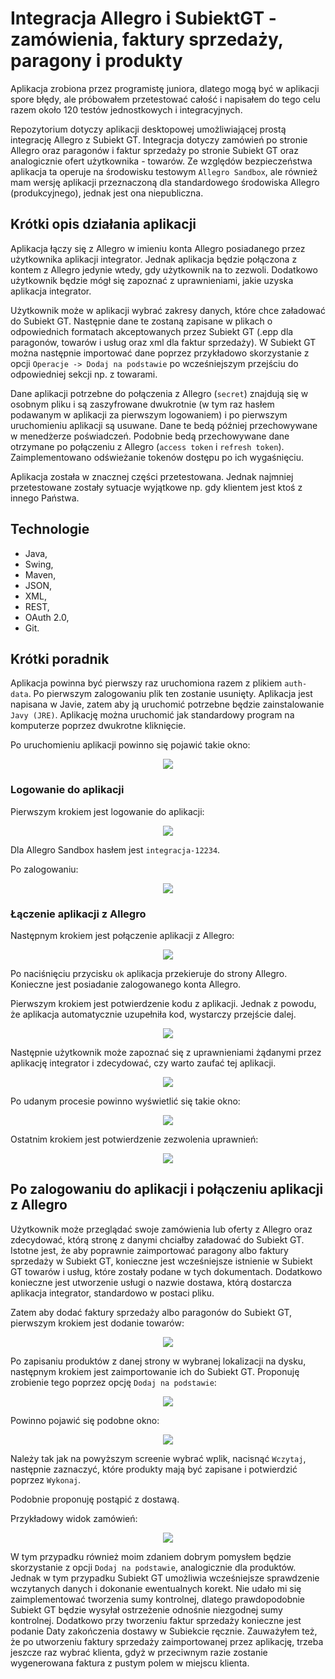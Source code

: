 # Integracja Allegro i SubiektGT - zamówienia, faktury sprzedaży, paragony i produkty

Aplikacja zrobiona przez programistę juniora, dlatego mogą być w aplikacji spore błędy, ale próbowałem przetestować całość i napisałem do tego celu razem około 120 testów jednostkowych i integracyjnych.

Repozytorium dotyczy aplikacji desktopowej umożliwiającej prostą integrację Allegro z Subiekt GT. Integracja dotyczy zamówień po stronie Allegro oraz paragonów i faktur sprzedaży po stronie Subiekt GT oraz analogicznie ofert użytkownika - towarów. Ze względów bezpieczeństwa aplikacja ta operuje na środowisku testowym `Allegro Sandbox`, ale również mam wersję aplikacji przeznaczoną dla standardowego środowiska Allegro (produkcyjnego), jednak jest ona niepubliczna.

## Krótki opis działania aplikacji

Aplikacja łączy się z Allegro w imieniu konta Allegro posiadanego przez użytkownika aplikacji integrator. Jednak aplikacja będzie połączona z kontem z Allegro jedynie wtedy, gdy użytkownik na to zezwoli. Dodatkowo użytkownik będzie mógł się zapoznać z uprawnieniami, jakie uzyska aplikacja integrator.

Użytkownik może w aplikacji wybrać zakresy danych, które chce załadować do Subiekt GT. Następnie dane te zostaną zapisane w plikach o odpowiednich formatach akceptowanych przez Subiekt GT (.epp dla paragonów, towarów i usług oraz xml dla faktur sprzedaży). W Subiekt GT można następnie importować dane poprzez przykładowo skorzystanie z opcji `Operacje -> Dodaj na podstawie` po wcześniejszym przejściu do odpowiedniej sekcji np. z towarami.

Dane aplikacji potrzebne do połączenia z Allegro (`secret`) znajdują się w osobnym pliku i są zaszyfrowane dwukrotnie (w tym raz hasłem podawanym w aplikacji za pierwszym logowaniem) i po pierwszym uruchomieniu aplikacji są usuwane. Dane te bedą później przechowywane w menedżerze poświadczeń. Podobnie bedą przechowywane dane otrzymane po połączeniu z Allegro (`access token` i `refresh token`). Zaimplementowano odświeżanie tokenów dostępu po ich wygaśnięciu.

Aplikacja została w znacznej części przetestowana. Jednak najmniej przetestowane zostały sytuacje wyjątkowe np. gdy klientem jest ktoś z innego Państwa.

## Technologie

* Java,
* Swing,
* Maven,
* JSON,
* XML,
* REST,
* OAuth 2.0,
* Git.

## Krótki poradnik

Aplikacja powinna być pierwszy raz uruchomiona razem z plikiem `auth-data`. Po pierwszym zalogowaniu plik ten zostanie usunięty. Aplikacja jest napisana w Javie, zatem aby ją uruchomić potrzebne będzie zainstalowanie `Javy (JRE)`. Aplikację można uruchomić jak standardowy program na komputerze poprzez dwukrotne kliknięcie.

Po uruchomieniu aplikacji powinno się pojawić takie okno:
<p align="center">
    <img src="screenshoty/logowanie-1.png">
<p>


### Logowanie do aplikacji

Pierwszym krokiem jest logowanie do aplikacji:
<p align="center">
    <img src="screenshoty/logowanie-2.png">
<p>

Dla Allegro Sandbox hasłem jest `integracja-12234`.

Po zalogowaniu:
<p align="center">
    <img src="screenshoty/logowanie-3.png">
<p>


### Łączenie aplikacji z Allegro

Następnym krokiem jest połączenie aplikacji z Allegro:
<p align="center">
    <img src="screenshoty/logowanie-4.png">
<p>

Po naciśnięciu przycisku `ok` aplikacja przekieruje do strony Allegro. Konieczne jest posiadanie zalogowanego konta Allegro. 

Pierwszym krokiem jest potwierdzenie kodu z aplikacji. Jednak z powodu, że aplikacja automatycznie uzupełniła kod, wystarczy przejście dalej.
<p align="center">
    <img src="screenshoty/logowanie-5.png">
<p>

Następnie użytkownik może zapoznać się z uprawnieniami żądanymi przez aplikację integrator i zdecydować, czy warto zaufać tej aplikacji.
<p align="center">
    <img src="screenshoty/logowanie-6.png">
<p>

Po udanym procesie powinno wyświetlić się takie okno:
<p align="center">
    <img src="screenshoty/logowanie-7.png">
<p>

Ostatnim krokiem jest potwierdzenie zezwolenia uprawnień:
<p align="center">
    <img src="screenshoty/logowanie-8.png">
<p>


## Po zalogowaniu do aplikacji i połączeniu aplikacji z Allegro

Użytkownik może przeglądać swoje zamówienia lub oferty z Allegro oraz zdecydować, którą stronę z danymi chciałby załadować do Subiekt GT. Istotne jest, że aby poprawnie zaimportować paragony albo faktury sprzedaży w Subiekt GT, konieczne jest wcześniejsze istnienie w Subiekt GT towarów i usług, które zostały podane w tych dokumentach. Dodatkowo konieczne jest utworzenie usługi o nazwie dostawa, którą dostarcza aplikacja integrator, standardowo w postaci pliku.

Zatem aby dodać faktury sprzedaży albo paragonów do Subiekt GT, pierwszym krokiem jest dodanie towarów:
<p align="center">
    <img src="screenshoty/produkty.png">
<p>

Po zapisaniu produktów z danej strony w wybranej lokalizacji na dysku, następnym krokiem jest zaimportowanie ich do Subiekt GT. Proponuję zrobienie tego poprzez opcję `Dodaj na podstawie`:
<p align="center">
    <img src="screenshoty/subiekt-towary-1.png">
<p>

Powinno pojawić się podobne okno:
<p align="center">
    <img src="screenshoty/subiekt-towary-2.png">
<p>

Należy tak jak na powyższym screenie wybrać wplik, nacisnąć `Wczytaj`, następnie zaznaczyć, które produkty mają być zapisane i potwierdzić poprzez `Wykonaj`.

Podobnie proponuję postąpić z dostawą.

Przykładowy widok zamówień:
<p align="center">
    <img src="screenshoty/zamowienia.png">
<p>

W tym przypadku również moim zdaniem dobrym pomysłem będzie skorzystanie z opcji `Dodaj na podstawie`, analogicznie dla produktów. Jednak w tym przypadku Subiekt GT umożliwia wcześniejsze sprawdzenie wczytanych danych i dokonanie ewentualnych korekt. Nie udało mi się zaimplementować tworzenia sumy kontrolnej, dlatego prawdopodobnie Subiekt GT będzie wysyłał ostrzeżenie odnośnie niezgodnej sumy kontrolnej. Dodatkowo przy tworzeniu faktur sprzedaży konieczne jest podanie Daty zakończenia dostawy w Subiekcie ręcznie. Zauważyłem też, że po utworzeniu faktury sprzedaży zaimportowanej przez aplikację, trzeba jeszcze raz wybrać klienta, gdyż w przeciwnym razie zostanie wygenerowana faktura z pustym polem w miejscu klienta.



